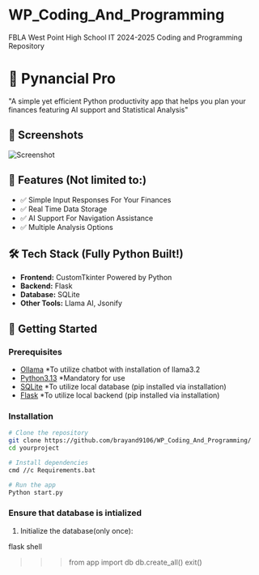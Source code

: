 # WP_Coding_And_Programming
FBLA West Point High School IT 2024-2025 Coding and Programming Repository

# 📱 Pynancial Pro

"A simple yet efficient Python productivity app that helps you plan your finances featuring AI support and Statistical Analysis"

## 📸 Screenshots

![Screenshot](https://github.com/brayand9106/WP_Coding_And_Programming/blob/main/client/Images/LogoPynancial2.png?raw=true)

## 🧰 Features (Not limited to:)

- ✅ Simple Input Responses For Your Finances
- ✅ Real Time Data Storage
- ✅ AI Support For Navigation Assistance
- ✅ Multiple Analysis Options

## 🛠️ Tech Stack (Fully Python Built!)

- **Frontend:** CustomTkinter Powered by Python
- **Backend:** Flask
- **Database:** SQLite
- **Other Tools:** Llama AI, Jsonify

## 🚀 Getting Started

### Prerequisites

- [Ollama](https://ollama.com/) *To utilize chatbot with installation of llama3.2
- [Python3.13](https://www.python.org/) *Mandatory for use
- [SQLite](https://sqlite.org/index.html) *To utilize local database (pip installed via installation)
- [Flask](https://flask.palletsprojects.com/en/stable/) *To utilize local backend (pip installed via installation)

### Installation

```bash
# Clone the repository
git clone https://github.com/brayand9106/WP_Coding_And_Programming/
cd yourproject

# Install dependencies
cmd //c Requirements.bat

# Run the app
Python start.py
```
### Ensure that database is intialized
1. Initialize the database(only once):

flask shell
>>> from app import db
>>> db.create_all()
>>> exit()

